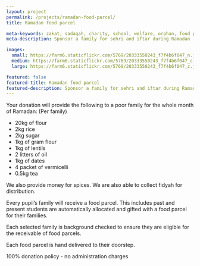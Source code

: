 ```yaml
---
layout: project
permalink: /projects/ramadan-food-parcel/
title: Ramadan food parcel

meta-keywords: zakat, sadaqah, charity, school, welfare, orphan, food parcel, Ramadan
meta-description: Sponsor a family for sehri and iftar during Ramadan

images:
  small: https://farm6.staticflickr.com/5769/20333550243_f7f4b6f047_n.jpg
  medium: https://farm6.staticflickr.com/5769/20333550243_f7f4b6f047_c.jpg
  large: https://farm6.staticflickr.com/5769/20333550243_f7f4b6f047_z.jpg

featured: false
featured-title: Ramadan food parcel
featured-description: Sponsor a family for sehri and iftar during Ramadan
---
```

Your donation will provide the following to a poor family for the whole month of Ramadan:
(Per family)

* 20kg of flour
* 2kg rice
* 2kg sugar
* 1kg of gram flour
* 1kg of lentils
* 2 litters of oil
* 1kg of dates
* 4 packet of vermicelli
* 0.5kg tea

We also provide money for spices. We are also able to collect fidyah for distribution.

Every pupil’s family will receive a food parcel. This includes past and present students are automatically allocated and gifted with a food parcel for their families.

Each selected family is background checked to ensure they are eligible for the receivable of food parcels.

Each food parcel is hand delivered to their doorstep.

100% donation policy - no administration charges
